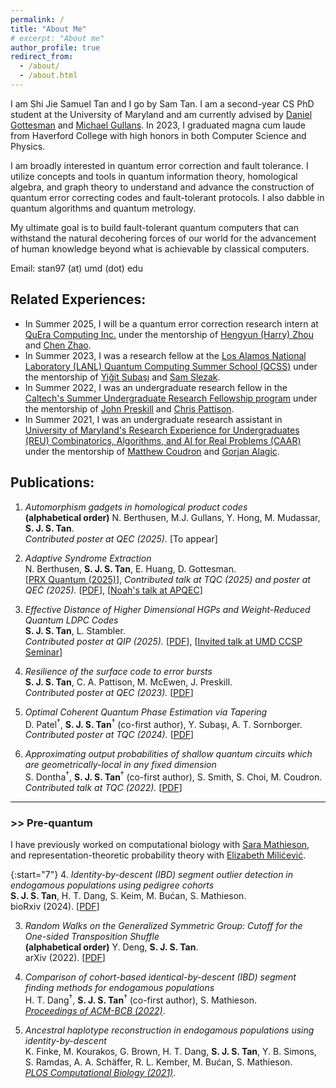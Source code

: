 ```yaml
---
permalink: /
title: "About Me"
# excerpt: "About me"
author_profile: true
redirect_from:
  - /about/
  - /about.html
---
```

I am Shi Jie Samuel Tan and I go by Sam Tan. I am a second-year CS PhD student at the University of Maryland and am currently advised by <a href="https://www.cs.umd.edu/~dgottesm/" target="_blank">Daniel Gottesman</a> and <a href="https://quics.umd.edu/people/michael-gullans" target="_blank">Michael Gullans</a>. In 2023, I graduated magna cum laude from Haverford College with high honors in both Computer Science and Physics.

I am broadly interested in quantum error correction and fault tolerance. I utilize concepts and tools in quantum information theory, homological algebra, and graph theory to understand and advance the construction of quantum error correcting codes and fault-tolerant protocols. I also dabble in quantum algorithms and quantum metrology. 

My ultimate goal is to build fault-tolerant quantum computers that can withstand the natural decohering forces of our world for the advancement of human knowledge beyond what is achievable by classical computers.

Email: stan97 (at) umd (dot) edu

## Related Experiences:
* In Summer 2025, I will be a quantum error correction research intern at <a href="https://www.quera.com/" target="_blank">QuEra Computing Inc.</a> under the mentorship of <a href="https://scholar.google.com/citations?hl=en&user=XLHpQy8AAAAJ" target="_blank">Hengyun (Harry) Zhou</a> and <a href="https://chenzhao.dev/" target="_blank">Chen Zhao</a>.
* In Summer 2023, I was a research fellow at the <a href="https://www.lanl.gov/projects/national-security-education-center/information-science-technology/summer-schools/quantumcomputing/index.php" target="_blank">Los Alamos National Laboratory (LANL) Quantum Computing Summer School (QCSS)</a> under the mentorship of <a href="https://scholar.google.com/citations?user=VUHwzlwAAAAJ&hl=en" target="_blank">Yiğit Subaşı</a> and <a href="https://www.linkedin.com/in/sam-slezak-61253024b" target="_blank">Sam Slezak</a>.
* In Summer 2022, I was an undergraduate research fellow in the <a href="https://sfp.caltech.edu/undergraduate-research/programs/surf" target="_blank">Caltech's Summer Undergraduate Research Fellowship program</a> under the mentorship of <a href="https://www.its.caltech.edu/~preskill/" target="_blank">John Preskill</a> and <a href="https://scholar.google.com/citations?user=4neYf8oAAAAJ&hl=en" target="_blank">Chris Pattison</a>.
* In Summer 2021, I was an undergraduate research assistant in <a href="https://www.cs.umd.edu/projects/reucaar/" target="_blank">University of Maryland's Research Experience for Undergraduates (REU) Combinatorics, Algorithms, and AI for Real Problems (CAAR)</a> under the mentorship of <a href="https://matthewcoudron.github.io/" target="_blank">Matthew Coudron</a> and <a href="https://www.alagic.org/" target="_blank">Gorjan Alagic</a>.


## Publications:

1. *Automorphism gadgets in homological product codes* <br>
**(alphabetical order)** N. Berthusen, M.J. Gullans, Y. Hong, M. Mudassar, **S. J. S. Tan**. <br>
*Contributed poster at QEC (2025).* [To appear]

1. *Adaptive Syndrome Extraction* <br>
N. Berthusen, **S. J. S. Tan**, E. Huang, D. Gottesman.<br>
[<a href="https://doi.org/10.1103/ps3r-wf84" target="_blank">PRX Quantum (2025)</a>], *Contributed talk at TQC (2025) and poster at QEC (2025).* [<a href="https://arxiv.org/abs/2502.14835" target="_blank">PDF</a>], [<a href="https://youtu.be/iwDiB81ZcBU" target="_blank">Noah's talk at APQEC</a>]

1. *Effective Distance of Higher Dimensional HGPs and Weight-Reduced Quantum LDPC Codes* <br>
**S. J. S. Tan**, L. Stambler.<br>
*Contributed poster at QIP (2025).* [<a href="https://arxiv.org/abs/2409.02193" target="_blank">PDF</a>], [<a href="https://youtu.be/h3ahgjAhyOI" target="_blank">Invited talk at UMD CCSP Seminar</a>]

1. *Resilience of the surface code to error bursts* <br>
**S. J. S. Tan**, C. A. Pattison, M. McEwen, J. Preskill.<br>
*Contributed poster at QEC (2023).* [<a href="https://arxiv.org/abs/2406.18897" target="_blank">PDF</a>]

1. *Optimal Coherent Quantum Phase Estimation via Tapering* <br>
D. Patel<sup>$\dagger$</sup>, **S. J. S. Tan**<sup>$\dagger$</sup> (co-first author), Y. Subaşı, A. T. Sornborger.<br>
*Contributed poster at TQC (2024).* [<a href="https://arxiv.org/abs/2403.18927" target="_blank">PDF</a>]

1. *Approximating output probabilities of shallow quantum circuits which are geometrically-local in any fixed dimension* <br>
S. Dontha<sup>$\dagger$</sup>, **S. J. S. Tan**<sup>$\dagger$</sup> (co-first author), S. Smith, S. Choi, M. Coudron.<br>
*Contributed talk at TQC (2022).* [<a href="https://arxiv.org/abs/2202.08349" target="_blank">PDF</a>]

* * *

### >> Pre-quantum

I have previously worked on computational biology with <a href="https://smathieson.sites.haverford.edu/" target="_blank">Sara Mathieson</a>, and representation-theoretic probability theory with <a href="https://www.haverford.edu/users/emilicevic" target="_blank">Elizabeth Milićević</a>.


{:start="7"}
4. *Identity-by-descent (IBD) segment outlier detection in endogamous populations using pedigree cohorts* <br>
**S. J. S. Tan**, H. T. Dang, S. Keim, M. Bućan, S. Mathieson. <br>
bioRxiv (2024). [<a href="https://www.biorxiv.org/content/10.1101/2024.08.07.607051v1.abstract" target="_blank">PDF</a>]

3. *Random Walks on the Generalized Symmetric Group: Cutoff for the One-sided Transposition Shuffle* <br>
**(alphabetical order)** Y. Deng, **S. J. S. Tan**. <br>
arXiv (2022). [<a href="https://arxiv.org/abs/2211.10462" target="_blank">PDF</a>]

2. *Comparison of cohort-based identical-by-descent (IBD) segment finding methods for endogamous populations* <br>
H. T. Dang<sup>$\dagger$</sup>, **S. J. S. Tan**<sup>$\dagger$</sup> (co-first author), S. Mathieson. <br>
*<a href="https://dl.acm.org/doi/abs/10.1145/3535508.3545104" target="_blank">Proceedings of ACM-BCB (2022)</a>*.

1. *Ancestral haplotype reconstruction in endogamous populations using identity-by-descent* <br>
K. Finke, M. Kourakos, G. Brown, H. T. Dang, **S. J. S. Tan**, Y. B. Simons, S. Ramdas, A. A. Schäffer, R. L. Kember, M. Bućan, S. Mathieson. <br>
*<a href="https://journals.plos.org/ploscompbiol/article?id=10.1371/journal.pcbi.1008638" target="_blank">PLOS Computational Biology (2021)</a>*.
